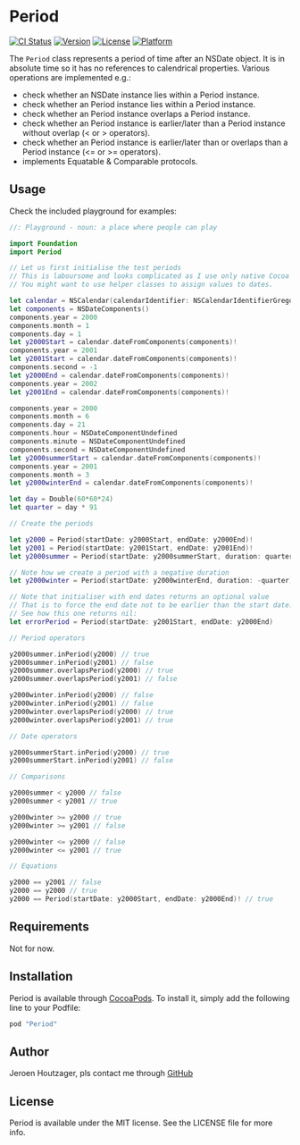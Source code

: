 # Period

[![CI Status](http://img.shields.io/travis/Hout/Period.svg?style=flat)](https://travis-ci.org/Hout/Period)
[![Version](https://img.shields.io/cocoapods/v/Period.svg?style=flat)](http://cocoapods.org/pods/Period)
[![License](https://img.shields.io/cocoapods/l/Period.svg?style=flat)](http://cocoapods.org/pods/Period)
[![Platform](https://img.shields.io/cocoapods/p/Period.svg?style=flat)](http://cocoapods.org/pods/Period)

The `Period` class represents a period of time after an NSDate object.
It is in absolute time so it has no references to calendrical properties.
Various operations are implemented e.g.:
- check whether an NSDate instance lies within a Period instance.
- check whether an Period instance lies within a Period instance.
- check whether an Period instance overlaps a Period instance.
- check whether an Period instance is earlier/later than a Period instance without overlap (< or > operators).
- check whether an Period instance is earlier/later than or overlaps than a Period instance (<= or >= operators).
- implements Equatable & Comparable protocols.

## Usage

Check the included playground for examples:
````Swift
//: Playground - noun: a place where people can play

import Foundation
import Period

// Let us first initialise the test periods
// This is laboursome and looks complicated as I use only native Cocoa routines
// You might want to use helper classes to assign values to dates.

let calendar = NSCalendar(calendarIdentifier: NSCalendarIdentifierGregorian)!
let components = NSDateComponents()
components.year = 2000
components.month = 1
components.day = 1
let y2000Start = calendar.dateFromComponents(components)!
components.year = 2001
let y2001Start = calendar.dateFromComponents(components)!
components.second = -1
let y2000End = calendar.dateFromComponents(components)!
components.year = 2002
let y2001End = calendar.dateFromComponents(components)!

components.year = 2000
components.month = 6
components.day = 21
components.hour = NSDateComponentUndefined
components.minute = NSDateComponentUndefined
components.second = NSDateComponentUndefined
let y2000summerStart = calendar.dateFromComponents(components)!
components.year = 2001
components.month = 3
let y2000winterEnd = calendar.dateFromComponents(components)!

let day = Double(60*60*24)
let quarter = day * 91

// Create the periods

let y2000 = Period(startDate: y2000Start, endDate: y2000End)!
let y2001 = Period(startDate: y2001Start, endDate: y2001End)!
let y2000summer = Period(startDate: y2000summerStart, duration: quarter)

// Note how we create a period with a negative duration
let y2000winter = Period(startDate: y2000winterEnd, duration: -quarter)

// Note that initialiser with end dates returns an optional value
// That is to force the end date not to be earlier than the start date.
// See how this one returns nil:
let errorPeriod = Period(startDate: y2001Start, endDate: y2000End)

// Period operators

y2000summer.inPeriod(y2000) // true
y2000summer.inPeriod(y2001) // false
y2000summer.overlapsPeriod(y2000) // true
y2000summer.overlapsPeriod(y2001) // false

y2000winter.inPeriod(y2000) // false
y2000winter.inPeriod(y2001) // false
y2000winter.overlapsPeriod(y2000) // true
y2000winter.overlapsPeriod(y2001) // true

// Date operators

y2000summerStart.inPeriod(y2000) // true
y2000summerStart.inPeriod(y2001) // false

// Comparisons

y2000summer < y2000 // false
y2000summer < y2001 // true

y2000winter >= y2000 // true
y2000winter >= y2001 // false

y2000winter <= y2000 // false
y2000winter <= y2001 // true

// Equations

y2000 == y2001 // false
y2000 == y2000 // true
y2000 == Period(startDate: y2000Start, endDate: y2000End)! // true

````

## Requirements

Not for now.

## Installation

Period is available through [CocoaPods](http://cocoapods.org). To install
it, simply add the following line to your Podfile:

```ruby
pod "Period"
```

## Author

Jeroen Houtzager, pls contact me through [GitHub](https://github.com/Hout)

## License

Period is available under the MIT license. See the LICENSE file for more info.

